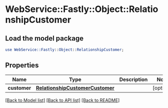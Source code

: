 # WebService::Fastly::Object::RelationshipCustomer

## Load the model package
```perl
use WebService::Fastly::Object::RelationshipCustomer;
```

## Properties
Name | Type | Description | Notes
------------ | ------------- | ------------- | -------------
**customer** | [**RelationshipCustomerCustomer**](RelationshipCustomerCustomer.md) |  | [optional] 

[[Back to Model list]](../README.md#documentation-for-models) [[Back to API list]](../README.md#documentation-for-api-endpoints) [[Back to README]](../README.md)



